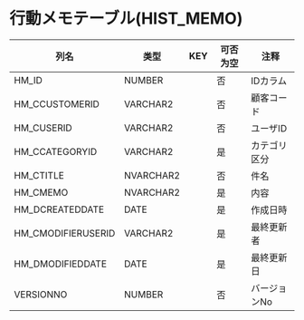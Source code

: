 # 行動メモテーブル(HIST_MEMO)
| 列名   | 类型   | KEY  | 可否为空 | 注释   |
| ---- | ---- | ---- | ---- | ---- |
|HM_ID|NUMBER||否|IDカラム|
|HM_CCUSTOMERID|VARCHAR2||否|顧客コード|
|HM_CUSERID|VARCHAR2||否|ユーザID|
|HM_CCATEGORYID|VARCHAR2||是|カテゴリ区分|
|HM_CTITLE|NVARCHAR2||否|件名|
|HM_CMEMO|NVARCHAR2||是|内容|
|HM_DCREATEDDATE|DATE||是|作成日時|
|HM_CMODIFIERUSERID|VARCHAR2||是|最終更新者|
|HM_DMODIFIEDDATE|DATE||是|最終更新日|
|VERSIONNO|NUMBER||否|バージョンNo|

